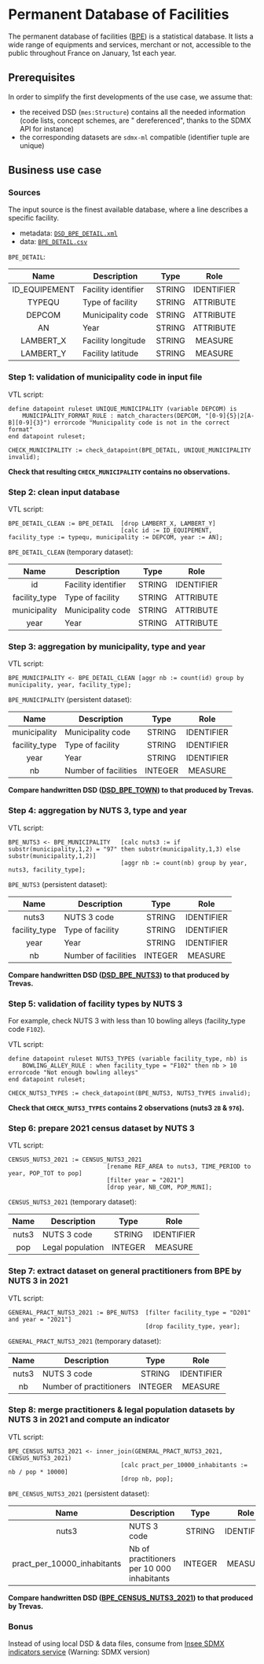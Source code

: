 # Permanent Database of Facilities

The permanent database of facilities ([BPE](https://www.insee.fr/en/metadonnees/source/serie/s1161)) is a statistical
database. It lists a wide range of equipments and services,
merchant or not, accessible to the public throughout France on January, 1st each year.

## Prerequisites

In order to simplify the first developments of the use case, we assume that:

- the received DSD (`mes:Structure`) contains all the needed information (code lists, concept schemes, are "
  dereferenced", thanks to the SDMX
  API for instance)
- the corresponding datasets are `sdmx-ml` compatible (identifier tuple are unique)

## Business use case

### Sources

The input source is the finest available database, where a line describes a specific facility.

- metadata: [`DSD_BPE_DETAIL.xml`](./DSD_BPE_DETAIL.xml)
- data: [`BPE_DETAIL.csv`](./BPE_DETAIL_SAMPLE.csv)

`BPE_DETAIL`:

|     Name      | Description         |  Type  |    Role    |
|:-------------:|---------------------|:------:|:----------:|
| ID_EQUIPEMENT | Facility identifier | STRING | IDENTIFIER |
|    TYPEQU     | Type of facility    | STRING | ATTRIBUTE  |
|    DEPCOM     | Municipality code   | STRING | ATTRIBUTE  |
|      AN       | Year                | STRING | ATTRIBUTE  |
|   LAMBERT_X   | Facility longitude  | STRING |  MEASURE   |
|   LAMBERT_Y   | Facility latitude   | STRING |  MEASURE   |

### Step 1: validation of municipality code in input file

VTL script:

```vtl
define datapoint ruleset UNIQUE_MUNICIPALITY (variable DEPCOM) is
    MUNICIPALITY_FORMAT_RULE : match_characters(DEPCOM, "[0-9]{5}|2[A-B][0-9]{3}") errorcode "Municipality code is not in the correct format"
end datapoint ruleset;

CHECK_MUNICIPALITY := check_datapoint(BPE_DETAIL, UNIQUE_MUNICIPALITY invalid);
```

**Check that resulting `CHECK_MUNICIPALITY` contains no observations.**

### Step 2: clean input database

VTL script:

```vtl
BPE_DETAIL_CLEAN := BPE_DETAIL  [drop LAMBERT_X, LAMBERT_Y]
                                [calc id := ID_EQUIPEMENT, facility_type := typequ, municipality := DEPCOM, year := AN];
```

`BPE_DETAIL_CLEAN` (temporary dataset):

|     Name      | Description         |  Type  |    Role    |
|:-------------:|---------------------|:------:|:----------:|
|      id       | Facility identifier | STRING | IDENTIFIER |
| facility_type | Type of facility    | STRING | ATTRIBUTE  |
| municipality  | Municipality code   | STRING | ATTRIBUTE  |
|     year      | Year                | STRING | ATTRIBUTE  |

### Step 3: aggregation by municipality, type and year

VTL script:

```vtl
BPE_MUNICIPALITY <- BPE_DETAIL_CLEAN [aggr nb := count(id) group by municipality, year, facility_type];
```

`BPE_MUNICIPALITY` (persistent dataset):

|     Name      | Description          |  Type   |    Role    |
|:-------------:|----------------------|:-------:|:----------:|
| municipality  | Municipality code    | STRING  | IDENTIFIER |
| facility_type | Type of facility     | STRING  | IDENTIFIER |
|     year      | Year                 | STRING  | IDENTIFIER |
|      nb       | Number of facilities | INTEGER |  MEASURE   |

**Compare handwritten DSD ([DSD_BPE_TOWN](./DSD_BPE_TOWN.xml)) to that produced by Trevas.**

### Step 4: aggregation by NUTS 3, type and year

VTL script:

```vtl
BPE_NUTS3 <- BPE_MUNICIPALITY   [calc nuts3 := if substr(municipality,1,2) = "97" then substr(municipality,1,3) else substr(municipality,1,2)]    
                                [aggr nb := count(nb) group by year, nuts3, facility_type];
```

`BPE_NUTS3` (persistent dataset):

|     Name      | Description          |  Type   |    Role    |
|:-------------:|----------------------|:-------:|:----------:|
|     nuts3     | NUTS 3 code          | STRING  | IDENTIFIER |
| facility_type | Type of facility     | STRING  | IDENTIFIER |
|     year      | Year                 | STRING  | IDENTIFIER |
|      nb       | Number of facilities | INTEGER |  MEASURE   |

**Compare handwritten DSD ([DSD_BPE_NUTS3](./DSD_BPE_TOWN.xml)) to that produced by Trevas.**

### Step 5: validation of facility types by NUTS 3

For example, check NUTS 3 with less than 10 bowling alleys (facility_type code `F102`).

VTL script:

```vtl
define datapoint ruleset NUTS3_TYPES (variable facility_type, nb) is
    BOWLING_ALLEY_RULE : when facility_type = "F102" then nb > 10 errorcode "Not enough bowling alleys"
end datapoint ruleset;

CHECK_NUTS3_TYPES := check_datapoint(BPE_NUTS3, NUTS3_TYPES invalid);
```

**Check that `CHECK_NUTS3_TYPES` contains 2 observations (nuts3 `2B` & `976`).**

### Step 6: prepare 2021 census dataset by NUTS 3

VTL script:

```vtl
CENSUS_NUTS3_2021 := CENSUS_NUTS3_2021   
                            [rename REF_AREA to nuts3, TIME_PERIOD to year, POP_TOT to pop]
                            [filter year = "2021"]
                            [drop year, NB_COM, POP_MUNI];
```

`CENSUS_NUTS3_2021` (temporary dataset):

| Name  | Description      |  Type   |    Role    |
|:-----:|------------------|:-------:|:----------:|
| nuts3 | NUTS 3 code      | STRING  | IDENTIFIER |
|  pop  | Legal population | INTEGER |  MEASURE   |

### Step 7: extract dataset on general practitioners from BPE by NUTS 3 in 2021

VTL script:

```vtl
GENERAL_PRACT_NUTS3_2021 := BPE_NUTS3  [filter facility_type = "D201" and year = "2021"]
                                       [drop facility_type, year];
```

`GENERAL_PRACT_NUTS3_2021` (temporary dataset):

| Name  | Description             |  Type   |    Role    |
|:-----:|-------------------------|:-------:|:----------:|
| nuts3 | NUTS 3 code             | STRING  | IDENTIFIER |
|  nb   | Number of practitioners | INTEGER |  MEASURE   |

### Step 8: merge practitioners & legal population datasets by NUTS 3 in 2021 and compute an indicator

VTL script:

```vtl
BPE_CENSUS_NUTS3_2021 <- inner_join(GENERAL_PRACT_NUTS3_2021, CENSUS_NUTS3_2021)
                                [calc pract_per_10000_inhabitants := nb / pop * 10000]
                                [drop nb, pop];
```

`BPE_CENSUS_NUTS3_2021` (persistent dataset):

|            Name             | Description                                |  Type   |    Role    |
|:---------------------------:|--------------------------------------------|:-------:|:----------:|
|            nuts3            | NUTS 3 code                                | STRING  | IDENTIFIER |
| pract_per_10000_inhabitants | Nb of practitioners per 10 000 inhabitants | INTEGER |  MEASURE   |

**Compare handwritten DSD ([BPE_CENSUS_NUTS3_2021](./DSD_BPE_TOWN.xml)) to that produced by Trevas.**

### Bonus

Instead of using local DSD & data files, consume from [Insee SDMX indicators service](https://www.insee.fr/en/information/2868055) (Warning: SDMX version)